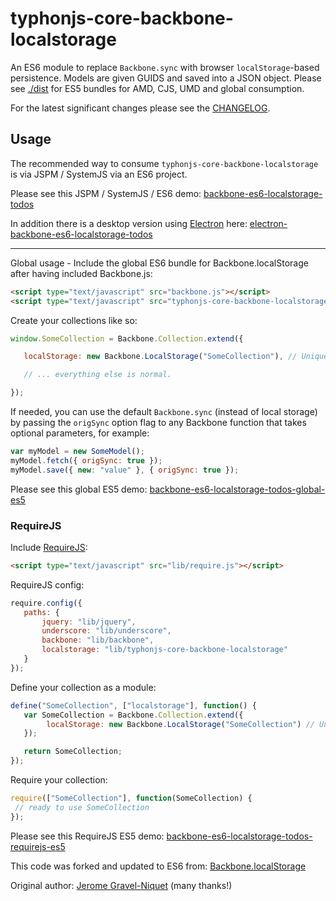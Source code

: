 # typhonjs-core-backbone-localstorage

An ES6 module to replace `Backbone.sync` with browser `localStorage`-based persistence. Models are given GUIDS
and saved into a JSON object. Please see 
[./dist](https://github.com/typhonjs/typhonjs-core-backbone-localstorage/tree/master/dist) for ES5 bundles for AMD, 
CJS, UMD and global consumption.

For the latest significant changes please see the [CHANGELOG](https://github.com/typhonjs/typhonjs-core-backbone-localstorage/blob/master/CHANGELOG.md).

## Usage

The recommended way to consume `typhonjs-core-backbone-localstorage` is via JSPM / SystemJS via an ES6 project.

Please see this JSPM / SystemJS / ES6 demo: [backbone-es6-localstorage-todos](https://github.com/typhonjs-demos/backbone-es6-localstorage-todos)

In addition there is a desktop version using [Electron](http://electron.atom.io/) here:
[electron-backbone-es6-localstorage-todos](https://github.com/typhonjs-demos/electron-backbone-es6-localstorage-todos)

------

Global usage - Include the global ES6 bundle for Backbone.localStorage after having included Backbone.js:

```html
<script type="text/javascript" src="backbone.js"></script>
<script type="text/javascript" src="typhonjs-core-backbone-localstorage.js"></script>
```

Create your collections like so:

```javascript
window.SomeCollection = Backbone.Collection.extend({

   localStorage: new Backbone.LocalStorage("SomeCollection"), // Unique name within your app.

   // ... everything else is normal.

});
```

If needed, you can use the default `Backbone.sync` (instead of local storage) by passing the `origSync` option flag
to any Backbone function that takes optional parameters, for example:

```javascript
var myModel = new SomeModel();
myModel.fetch({ origSync: true });
myModel.save({ new: "value" }, { origSync: true });
```

Please see this global ES5 demo: [backbone-es6-localstorage-todos-global-es5](https://github.com/typhonjs-demos/backbone-es6-localstorage-todos-global-es5)

### RequireJS

Include [RequireJS](http://requirejs.org):

```html
<script type="text/javascript" src="lib/require.js"></script>
```

RequireJS config:
```javascript
require.config({
   paths: {
       jquery: "lib/jquery",
       underscore: "lib/underscore",
       backbone: "lib/backbone",
       localstorage: "lib/typhonjs-core-backbone-localstorage"
   }
});
```

Define your collection as a module:
```javascript
define("SomeCollection", ["localstorage"], function() {
   var SomeCollection = Backbone.Collection.extend({
        localStorage: new Backbone.LocalStorage("SomeCollection") // Unique name within your app.
   });

   return SomeCollection;
});
```

Require your collection:
```javascript
require(["SomeCollection"], function(SomeCollection) {
 // ready to use SomeCollection
});
```

Please see this RequireJS ES5 demo: [backbone-es6-localstorage-todos-requirejs-es5](https://github.com/typhonjs-demos/backbone-es6-localstorage-todos-requirejs-es5)

This code was forked and updated to ES6 from: 
[Backbone.localStorage](https://github.com/jeromegn/Backbone.localStorage)

Original author: [Jerome Gravel-Niquet](https://github.com/jeromegn) (many thanks!)
